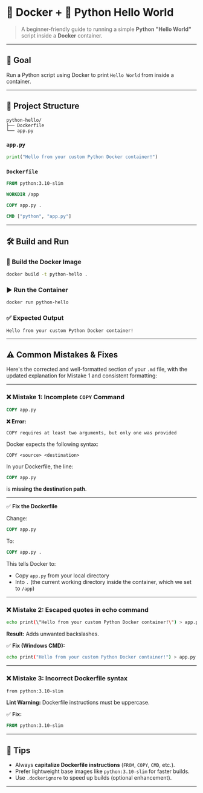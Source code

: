 # 🐳 Docker + 🐍 Python Hello World

> A beginner-friendly guide to running a simple **Python "Hello World"** script inside a **Docker** container.

---

## 🎯 Goal

Run a Python script using Docker to print `Hello World` from inside a container.

---

## 📁 Project Structure

```
python-hello/
├── Dockerfile
└── app.py
```

### `app.py`

```python
print("Hello from your custom Python Docker container!")
```

### `Dockerfile`

```Dockerfile
FROM python:3.10-slim

WORKDIR /app

COPY app.py .

CMD ["python", "app.py"]
```

---

## 🛠️ Build and Run

### 🔧 Build the Docker Image

```bash
docker build -t python-hello .
```

### ▶️ Run the Container

```bash
docker run python-hello
```

### ✅ Expected Output

```
Hello from your custom Python Docker container!
```

---

## ⚠️ Common Mistakes & Fixes

Here's the corrected and well-formatted section of your `.md` file, with the updated explanation for Mistake 1 and consistent formatting:

---

### ❌ Mistake 1: Incomplete `COPY` Command

```Dockerfile
COPY app.py
```

**❌ Error:**

```
COPY requires at least two arguments, but only one was provided
```

Docker expects the following syntax:

```
COPY <source> <destination>
```

In your Dockerfile, the line:

```Dockerfile
COPY app.py
```

is **missing the destination path**.

---

✅ **Fix the Dockerfile**

Change:

```Dockerfile
COPY app.py
```

To:

```Dockerfile
COPY app.py .
```

This tells Docker to:

* Copy `app.py` from your local directory
* Into `.` (the current working directory inside the container, which we set to `/app`)

---

### ❌ Mistake 2: Escaped quotes in echo command

```bash
echo print(\"Hello from your custom Python Docker container!\") > app.py
```

**Result:** Adds unwanted backslashes.

✅ **Fix (Windows CMD):**

```bash
echo print("Hello from your custom Python Docker container!") > app.py
```

---

### ❌ Mistake 3: Incorrect Dockerfile syntax

```Dockerfile
from python:3.10-slim
```

**Lint Warning:** Dockerfile instructions must be uppercase.

✅ **Fix:**

```Dockerfile
FROM python:3.10-slim
```

---

## 🧼 Tips

* Always **capitalize Dockerfile instructions** (`FROM`, `COPY`, `CMD`, etc.).
* Prefer lightweight base images like `python:3.10-slim` for faster builds.
* Use `.dockerignore` to speed up builds (optional enhancement).

---
